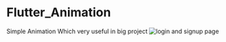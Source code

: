 # Flutter_Animation
Simple Animation Which very useful in big project
 <img src="https://firebasestorage.googleapis.com/v0/b/githubimage.appspot.com/o/log.gif?alt=media&token=91b5bc5c-f53a-4feb-a6c5-9d0e0c608586" title="login and signup page"/>
